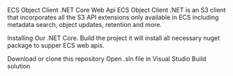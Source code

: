 ECS Object Client .NET Core Web Api
ECS Object Client .NET is an S3 client that incorporates all the S3 API extensions only available in ECS including metadata search, object updates, retention and more.

Installing
Our .NET Core. Build the project it will install all necessary nuget package to supper ECS web apis.

Download or clone this repository
Open .sln file in Visual Studio
Build solution
